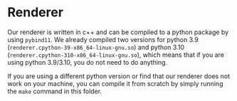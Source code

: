 # Renderer

Our renderer is written in c++ and can be compiled to a python package by using `pybind11`. We already compiled two versions for python 3.9 (`renderer.cpython-39-x86_64-linux-gnu.so`) and python 3.10 (`renderer.cpython-310-x86_64-linux-gnu.so`), which means that if you are using python 3.9/3.10, you do not need to do anything.

If you are using a different python version or find that our renderer does not work on your machine, you can compile it from scratch by simply running the `make` command in this folder. 